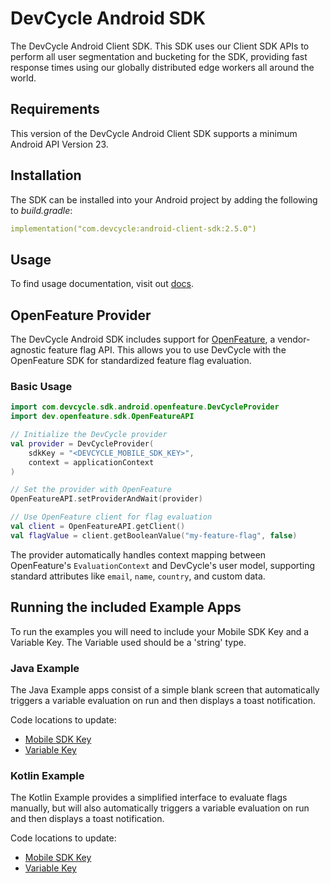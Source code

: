 # DevCycle Android SDK

The DevCycle Android Client SDK. This SDK uses our Client SDK APIs to perform all user segmentation
and bucketing for the SDK, providing fast response times using our globally distributed edge workers
all around the world.

## Requirements

This version of the DevCycle Android Client SDK supports a minimum Android API Version 23.

## Installation

The SDK can be installed into your Android project by adding the following to _build.gradle_:

```yaml
implementation("com.devcycle:android-client-sdk:2.5.0")
```

## Usage

To find usage documentation, visit out [docs](https://docs.devcycle.com/docs/sdk/client-side-sdks/android#usage).

## OpenFeature Provider

The DevCycle Android SDK includes support for [OpenFeature](https://openfeature.dev/), a vendor-agnostic feature flag API. This allows you to use DevCycle with the OpenFeature SDK for standardized feature flag evaluation.

### Basic Usage

```kotlin
import com.devcycle.sdk.android.openfeature.DevCycleProvider
import dev.openfeature.sdk.OpenFeatureAPI

// Initialize the DevCycle provider
val provider = DevCycleProvider(
    sdkKey = "<DEVCYCLE_MOBILE_SDK_KEY>",
    context = applicationContext
)

// Set the provider with OpenFeature
OpenFeatureAPI.setProviderAndWait(provider)

// Use OpenFeature client for flag evaluation
val client = OpenFeatureAPI.getClient()
val flagValue = client.getBooleanValue("my-feature-flag", false)
```

The provider automatically handles context mapping between OpenFeature's `EvaluationContext` and DevCycle's user model, supporting standard attributes like `email`, `name`, `country`, and custom data.

## Running the included Example Apps

To run the examples you will need to include your Mobile SDK Key and a Variable Key. The Variable
used should be a 'string' type.

### Java Example

The Java Example apps consist of a simple blank screen that automatically triggers a variable evaluation
on run and then displays a toast notification.

Code locations to update:

- [Mobile SDK Key](https://github.com/DevCycleHQ/android-client-sdk/blob/main/java-example/src/main/java/com/devcycle/javaexample/JavaApplication.java#L33)
- [Variable Key](https://github.com/DevCycleHQ/android-client-sdk/blob/main/java-example/src/main/java/com/devcycle/javaexample/JavaApplication.java#L38)

### Kotlin Example

The Kotlin Example provides a simplified interface to evaluate flags manually, but will also
automatically triggers a variable evaluation on run and then displays a toast notification.

Code locations to update:

- [Mobile SDK Key](https://github.com/DevCycleHQ/android-client-sdk/blob/main/kotlin-example/src/main/java/com/devcycle/example/KotlinApplication.kt#L27)
- [Variable Key](https://github.com/DevCycleHQ/android-client-sdk/blob/main/kotlin-example/src/main/java/com/devcycle/example/KotlinApplication.kt#L33)
